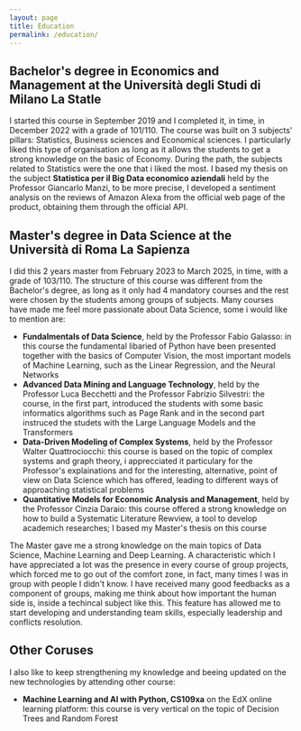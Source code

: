 ```yaml
---
layout: page
title: Education
permalink: /education/
---
```


## Bachelor's degree in Economics and Management at the Università degli Studi di Milano La Statle
I started this course in September 2019 and I completed it, in time, in December 2022 with a grade of 101/110. The course was built on 3 subjects' pillars: Statistics, Business sciences and Economical sciences. I particularly liked this type of organisation as long as it allows the students to get a strong knowledge on the basic of Economy. During the path, the subjects related to Statistics were the one that i liked the most. I based my thesis on the subject **Statistica per il Big Data economico aziendali** held by the Professor Giancarlo Manzi, to be more precise, I developed a sentiment analysis on the reviews of Amazon Alexa from the official web page of the product, obtaining them through the official API.

## Master's degree in Data Science at the Università di Roma La Sapienza
I did this 2 years master from February 2023 to March 2025, in time, with a grade of 103/110. The structure of this course was different from the Bachelor's degree, as long as it only had 4 mandatory courses and the rest were chosen by the students among groups of subjects. Many courses have made me feel more passionate about Data Science, some i would like to mention are: 
- **Fundalmentals of Data Science**, held by the Professor Fabio Galasso: in this course the fundamental libaried of Python have been presented together with the basics of Computer Vision, the most important models of Machine Learning, such as the Linear Regression, and the Neural Networks
- **Advanced Data Mining and Language Technology**, held by the Professor Luca Becchetti and the Professor Fabrizio Silvestri: the course, in the first part, introduced the students with some basic informatics algorithms such as Page Rank and in the second part instruced the studets with the Large Language Models and the Transformers
- **Data-Driven Modeling of Complex Systems**, held by the Professor Walter Quattrociocchi: this course is based on the topic of complex systems and graph theory, i apprecciated it particulary for the Professor's explainations and for the interesting, alternative, point of view on Data Science which has offered, leading to different ways of approaching statistical problems
- **Quantitative Models for Economic Analysis and Management**, held by the Professor Cinzia Daraio: this course offered a strong knowledge on how to build a Systematic Literature Rewview, a tool to develop academich researches; I based my Master's thesis on this course

The Master gave me a strong knowledge on the main topics of Data Science, Machine Learning and Deep Learning. A characteristic which I have appreciated a lot was the presence in every course of group projects, which forced me to go out of the comfort zone, in fact, many times I was in group with people I didn't know. I have received many good feedbacks as a component of groups, making me think about how important the human side is, inside a techincal subject like this. This feature has allowed me to start developing and understanding team skills, especially leadership and conflicts resolution.

## Other Coruses
I also like to keep strengthening my knowledge and beeing updated on the new technologies by attending other course:
- **Machine Learning and AI with Python, CS109xa** on the EdX online learning platform: this course is very vertical on the topic of Decision Trees and Random Forest